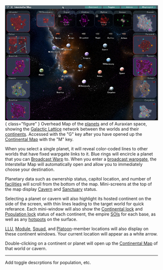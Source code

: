 ![](../images/InterstellarMap.jpg){ class="figure" } Overhead Map of the
[planets](../locations/Planet.md) and of Auraxian space, showing the
[Galactic Lattice](Galactic_Lattice.md) network between the worlds and their
[continents](../locations/Continent.md). Accessed with the "G" key after you
have opened up the [Continental Map](Continental_Map.md) with the "M"
key.

When you select a single planet, it will reveal color-coded lines to other
worlds that have fixed warpgate links to it. Blue rings will encircle a planet
that you can [Broadcast Warp](Broadcast.md) to. When you enter a
[broadcast warpgate](../items/Broadcast_warpgate.md), the Interstellar Map will
automatically open and allow you to immediately choose your destination.

Planetary data such as ownership status, capitol location, and number of
[facilities](../locations/Facilities.md) will scroll from the bottom of the map.
Mini-screens at the top of the map display [Cavern](../locations/Caverns.md) and
[Sanctuary](../locations/Sanctuary.md) status.

Selecting a planet or cavern will also highlight its hosted continent on the
side of the screen, with thin lines leading to the target world for quick
referance. Each mini-window will also show the
[Continental lock](Continental_lock.md) and [Population
lock](Population_Lock.md) status of each continent, the empire
[SOIs](../locations/Sphere_of_Influence.md) for each base, as well as any
[hotspots](Hotspot.md) on the surface.

[LLU](Lattice_Logic_Unit.md), [Module](../modules/index.md), [Squad](Squad.md),
and [Platoon](Platoon.md)-member locations will also display on these continent
windows. Your current location will appear as a white arrow.

Double-clicking on a continent or planet will open up the
[Continental Map](Continental_Map.md) of that world or cavern.

---

Add toggle descrptions for population, etc.
